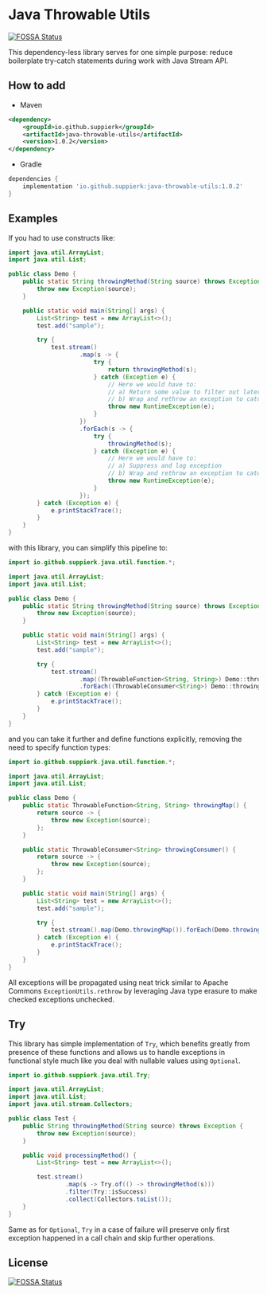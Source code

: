 # Java Throwable Utils

[![FOSSA Status](https://app.fossa.com/api/projects/git%2Bgithub.com%2FSuppieRK%2Fjava-throwable-utils.svg?type=shield)](https://app.fossa.com/projects/git%2Bgithub.com%2FSuppieRK%2Fjava-throwable-utils?ref=badge_shield)

This dependency-less library serves for one simple purpose: 
reduce boilerplate try-catch statements during work with Java Stream API.

## How to add

- Maven
```xml
<dependency>
    <groupId>io.github.suppierk</groupId>
    <artifactId>java-throwable-utils</artifactId>
    <version>1.0.2</version>
</dependency>
```

- Gradle
```groovy
dependencies {
    implementation 'io.github.suppierk:java-throwable-utils:1.0.2'
}
```

## Examples

If you had to use constructs like:

```java
import java.util.ArrayList;
import java.util.List;

public class Demo {
    public static String throwingMethod(String source) throws Exception {
        throw new Exception(source);
    }

    public static void main(String[] args) {
        List<String> test = new ArrayList<>();
        test.add("sample");

        try {
            test.stream()
                    .map(s -> {
                        try {
                            return throwingMethod(s);
                        } catch (Exception e) {
                            // Here we would have to:
                            // a) Return some value to filter out later and log exception
                            // b) Wrap and rethrow an exception to catch it later again
                            throw new RuntimeException(e);
                        }
                    })
                    .forEach(s -> {
                        try {
                            throwingMethod(s);
                        } catch (Exception e) {
                            // Here we would have to:
                            // a) Suppress and log exception
                            // b) Wrap and rethrow an exception to catch it later again
                            throw new RuntimeException(e);
                        }
                    });
        } catch (Exception e) {
            e.printStackTrace();
        }
    }
}
``` 

with this library, you can simplify this pipeline to:

```java
import io.github.suppierk.java.util.function.*;

import java.util.ArrayList;
import java.util.List;

public class Demo {
    public static String throwingMethod(String source) throws Exception {
        throw new Exception(source);
    }

    public static void main(String[] args) {
        List<String> test = new ArrayList<>();
        test.add("sample");

        try {
            test.stream()
                    .map((ThrowableFunction<String, String>) Demo::throwingMethod)
                    .forEach((ThrowableConsumer<String>) Demo::throwingMethod);
        } catch (Exception e) {
            e.printStackTrace();
        }
    }
}
```

and you can take it further and define functions explicitly, removing the need to specify function types:

```java
import io.github.suppierk.java.util.function.*;

import java.util.ArrayList;
import java.util.List;

public class Demo {
    public static ThrowableFunction<String, String> throwingMap() {
        return source -> {
            throw new Exception(source);
        };
    }

    public static ThrowableConsumer<String> throwingConsumer() {
        return source -> {
            throw new Exception(source);
        };
    }

    public static void main(String[] args) {
        List<String> test = new ArrayList<>();
        test.add("sample");

        try {
            test.stream().map(Demo.throwingMap()).forEach(Demo.throwingConsumer());
        } catch (Exception e) {
            e.printStackTrace();
        }
    }
}
```

All exceptions will be propagated using neat trick similar to Apache Commons `ExceptionUtils.rethrow` by leveraging Java type erasure to make checked exceptions unchecked.

## Try

This library has simple implementation of `Try`, 
which benefits greatly from presence of these functions 
and allows us to handle exceptions in functional style much like you deal with nullable values using `Optional`.

```java
import io.github.suppierk.java.util.Try;

import java.util.ArrayList;
import java.util.List;
import java.util.stream.Collectors;

public class Test {
    public String throwingMethod(String source) throws Exception {
        throw new Exception(source);
    }

    public void processingMethod() {
        List<String> test = new ArrayList<>();

        test.stream()
                .map(s -> Try.of(() -> throwingMethod(s)))
                .filter(Try::isSuccess)
                .collect(Collectors.toList());
    }
}
```

Same as for `Optional`, `Try` in a case of failure will preserve only first exception happened in a call chain and skip further operations.

## License
[![FOSSA Status](https://app.fossa.com/api/projects/git%2Bgithub.com%2FSuppieRK%2Fjava-throwable-utils.svg?type=large)](https://app.fossa.com/projects/git%2Bgithub.com%2FSuppieRK%2Fjava-throwable-utils?ref=badge_large)